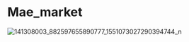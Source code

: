 # Mae_market
![141308003_882597655890777_1551073027290394744_n](https://user-images.githubusercontent.com/78750880/107551255-06ebfb00-6ba0-11eb-8fb2-c2555115ffdd.png)
